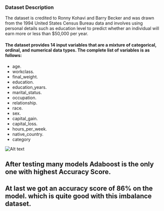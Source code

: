 ### Dataset Description

The dataset is credited to Ronny Kohavi and Barry Becker and was drawn from the 1994 United States Census Bureau data and involves using personal details such as education level to predict whether an individual will earn more or less than $50,000 per year.

#### The dataset provides 14 input variables that are a mixture of categorical, ordinal, and numerical data types. The complete list of variables is as follows:

* age.
* workclass.
* final_weight.
* education.
* education_years.
* marital_status.
* occupation.
* relationship.
* race.
* sex.
* capital_gain.
* capital_loss.
* hours_per_week.
* native_country.
* category

![Alt text]([output.jpg](https://drive.google.com/file/d/1MCV4z0xlB7IQQ3bHS-6CrWK-2tqzg0Ao/view?usp=sharing))

## After testing many models Adaboost is the only one with highest Accuracy Score.
## At last we got an accuracy score of 86% on the model. which is quite good with this imbalance dataset.

